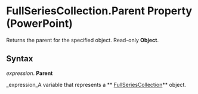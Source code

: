 
# FullSeriesCollection.Parent Property (PowerPoint)

Returns the parent for the specified object. Read-only  **Object**.


## Syntax

 _expression_. **Parent**

 _expression_A variable that represents a  ** [FullSeriesCollection](2142a997-a01b-0307-3413-c0d373c573fa.md)** object.

